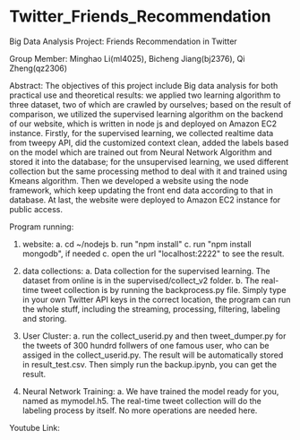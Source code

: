 # Twitter_Friends_Recommendation
Big Data Analysis Project: Friends Recommendation in Twitter

Group Member: Minghao Li(ml4025), Bicheng Jiang(bj2376), Qi Zheng(qz2306)

Abstract:
The objectives of this project include Big data analysis
for both practical use and theoretical results: we applied two
learning algorithm to three dataset, two of which are crawled
by ourselves; based on the result of comparison, we utilized the
supervised learning algorithm on the backend of our website,
which is written in node js and deployed on Amazon EC2
instance. Firstly, for the supervised learning, we collected realtime
data from tweepy API, did the customized context clean,
added the labels based on the model which are trained out from
Neural Network Algorithm and stored it into the database; for
the unsupervised learning, we used different collection but the
same processing method to deal with it and trained using Kmeans
algorithm. Then we developed a website using the node
framework, which keep updating the front end data according to
that in database. At last, the website were deployed to Amazon
EC2 instance for public access.

Program running:
1. website: 
  a. cd ~/nodejs
  b. run "npm install"
  c. run "npm install mongodb", if needed
  c. open the url "localhost:2222" to see the result.

2. data collections:
  a. Data collection for the supervised learning. The dataset from online is  in the supervised/collect_v2 folder.
  b. The real-time tweet collection is by running the backprocess.py file. Simply type in your own Twitter API keys in the correct location, the program can run the whole stuff, including the streaming, processing, filtering, labeling and storing.

3. User Cluster:
  a. run the collect_userid.py and then tweet_dumper.py for the tweets of 300 hundrd follwers of one famous user, who can be assiged in the collect_userid.py. The result will be automatically stored in result_test.csv. Then simply run the backup.ipynb, you can get the result.

4. Neural Network Training: 
  a. We have trained the model ready for you, named as mymodel.h5. The real-time tweet collection will do the labeling process by itself. No more operations are needed here. 
 
Youtube Link:
